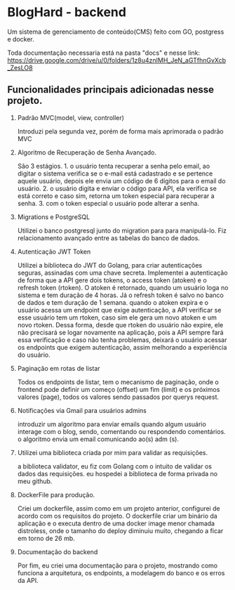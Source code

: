 # BlogHard - backend
Um sistema de gerenciamento de conteúdo(CMS) feito com GO, postgress e docker.

Toda documentação necessaria está na pasta "docs" e nesse link: https://drive.google.com/drive/u/0/folders/1z8u4znIMH_JeN_aGTfhnGvXcb_ZesLO8

## Funcionalidades principais adicionadas nesse projeto.
<ol>
   <li>Padrão MVC(model, view, controller)</li>
   <p>Introduzi pela segunda vez, porém de forma mais aprimorada o padrão MVC</p>
   <li>Algoritmo de Recuperação de Senha Avançado.</li>
   <p>São 3 estágios. 1. o usuário tenta recuperar a senha pelo email, ao digitar o sistema verifica se o e-mail está cadastrado e se pertence aquele usuário, depois ele envia um código de 6 dígitos para o email do usuário. 2. o usuário digita e enviar o código para API, ela verifica se está correto e caso sim, retorna um token especial para recuperar a senha. 3. com o token especial o usuário pode alterar a senha.</p>
   <li>Migrations e PostgreSQL</li>
   <p>Utilizei o banco postgresql junto do migration para para manipulá-lo. Fiz relacionamento avançado entre as tabelas do banco de dados.</p>
   <li>Autenticação JWT Token</li>
   <p>Utilizei a biblioteca do JWT do Golang, para criar autenticações seguras, assinadas com uma chave secreta. Implementei a autenticação de forma que a API gere dois tokens, o access token (atoken) e o refresh token (rtoken). O atoken é retornado, quando um usuário loga no sistema e tem duração de 4 horas. Já o refresh token é salvo no banco de dados e tem duração de 1 semana. quando o atoken expira e o usuário acessa um endpoint que exige autenticação, a API verificar se esse usuário tem um rtoken, caso sim ele gera um novo atoken e um novo rtoken. Dessa forma, desde que rtoken do usuário não expire, ele não precisará se logar novamente na aplicação, pois a API sempre fará essa verificação e caso não tenha problemas, deixará o usuário acessar os endpoints que exigem autenticação, assim melhorando a experiência do usuário.</p>
   <li>Paginação em rotas de listar</li>
   <p>Todos os endpoints de listar, tem o mecanismo de paginação, onde o frontend pode definir um começo (offset) um fim (limit) e os próximos valores (page), todos os valores sendo passados por querys request.</p>
   <li>Notificações via Gmail para usuários admins</li>
   <p>introduzir um algoritmo para enviar emails quando algum usuário interage com o blog, sendo, comentando ou respondendo comentários. o algoritmo envia um email comunicando ao(s) adm (s).</p>
   <li>Utilizei uma biblioteca criada por mim para validar as requisições.</li>  
   <p>a biblioteca validator, eu fiz com Golang com o intuito de validar os dados das requisições. eu hospedei a biblioteca de forma privada no meu github.</p>
   <li>DockerFile para produção.</li>
   <p>Criei um dockerfile, assim como em um projeto anterior, configurei de acordo com os requisitos do projeto. O dockerfile criar um binário da aplicação e o executa dentro de uma docker image menor chamada distroless, onde o tamanho do deploy diminuiu muito, chegando a ficar em torno de 26 mb.<p>
   <li>Documentação do backend</li>
   <p>Por fim, eu criei uma documentação para o projeto, mostrando como funciona a arquitetura, os endpoints, a modelagem do banco e os erros da API.</p>
</ol>
